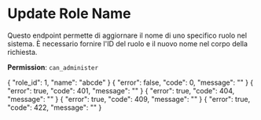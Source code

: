 # Update Role Name

Questo endpoint permette di aggiornare il nome di uno specifico ruolo nel sistema. È necessario fornire l'ID del ruolo e
il nuovo nome nel corpo della richiesta.

**Permission**: `can_administer`

<api-endpoint openapi-path="./../openapi.yaml" endpoint="/roles/{role_id}/name" method="put">
    <request>
        <sample lang="JSON" title="Payload">
            {
                "role_id": 1,
                "name": "abcde"
            }
        </sample>
    </request>
    <response type="200">
        <sample lang="JSON">
            {
                "error": false,
                "code": 0,
                "message": ""
            }
        </sample>
    </response>
    <response type="401">
        <sample lang="JSON">
            {
                "error": true,
                "code": 401,
                "message": ""
            }
        </sample>
    </response>
    <response type="404">
        <sample lang="JSON">
            {
                "error": true,
                "code": 404,
                "message": ""
            }
        </sample>
    </response>
    <response type="409">
        <sample lang="JSON">
            {
                "error": true,
                "code": 409,
                "message": ""
            }
        </sample>
    </response>
    <response type="422">
        <sample lang="JSON">
            {
                "error": true,
                "code": 422,
                "message": ""
            }
        </sample>
    </response>
</api-endpoint>